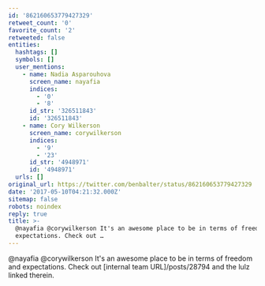 ```yaml
---
id: '862160653779427329'
retweet_count: '0'
favorite_count: '2'
retweeted: false
entities:
  hashtags: []
  symbols: []
  user_mentions:
    - name: Nadia Asparouhova
      screen_name: nayafia
      indices:
        - '0'
        - '8'
      id_str: '326511843'
      id: '326511843'
    - name: Cory Wilkerson
      screen_name: corywilkerson
      indices:
        - '9'
        - '23'
      id_str: '4948971'
      id: '4948971'
  urls: []
original_url: https://twitter.com/benbalter/status/862160653779427329
date: '2017-05-10T04:21:32.000Z'
sitemap: false
robots: noindex
reply: true
title: >-
  @nayafia @corywilkerson It's an awesome place to be in terms of freedom and
  expectations. Check out …
---
```


@nayafia @corywilkerson It's an awesome place to be in terms of freedom and expectations. Check out [internal team URL]/posts/28794 and the lulz linked therein.